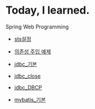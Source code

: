 # Today, I learned.

Spring Web Programming
- [sts설정](https://github.com/sonchanwoo/TIL/blob/main/spring/sts_config.md)

- [의존성 주입 예제](https://github.com/sonchanwoo/TIL/blob/main/spring/DI_ex.md)

- [jdbc_기본](https://github.com/sonchanwoo/TIL/blob/main/spring/jdbc_basic.md)

- [jdbc_close](https://github.com/sonchanwoo/TIL/blob/main/spring/jdbc_close.md)

- [jdbc_DBCP](https://github.com/sonchanwoo/TIL/blob/main/spring/jdbc_dbcp.md)

- [mybatis_기본](https://github.com/sonchanwoo/TIL/blob/main/spring/mybatis_basic.md)

<br/>

